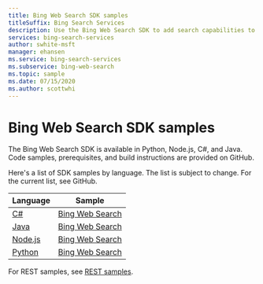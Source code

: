 ```yaml
---
title: Bing Web Search SDK samples
titleSuffix: Bing Search Services
description: Use the Bing Web Search SDK to add search capabilities to your Python, Node.js, C#, or Java application.
services: bing-search-services
author: swhite-msft
manager: ehansen
ms.service: bing-search-services
ms.subservice: bing-web-search
ms.topic: sample
ms.date: 07/15/2020
ms.author: scottwhi
---
```


# Bing Web Search SDK samples

The Bing Web Search SDK is available in Python, Node.js, C#, and Java. Code samples, prerequisites, and build instructions are provided on GitHub. 

Here's a list of SDK samples by language. The list is subject to change. For the current list, see GitHub.

|Language|Sample
|-|-
|<a href="https://github.com/microsoft/bing-search-dotnet-samples/tree/main/rest" target="_blank">C#</a>|<a href="https://github.com/microsoft/bing-search-dotnet-samples/blob/main/rest/BingWebSearchV7.cs" target="_blank">Bing Web Search</a>
|<a href="https://github.com/Azure-Samples/cognitive-services-java-sdk-samples" target="_blank">Java</a>|<a href="https://github.com/microsoft/bing-search-java-samples/blob/main/rest/BingWebSearchV7.java" target="_blank">Bing Web Search</a>
|<a href="https://github.com/Azure-Samples/cognitive-services-node-sdk-samples" target="_blank">Node.js</a>|<a href="https://github.com/microsoft/bing-search-nodejs-samples/blob/main/rest/BingWebSearchV7.js" target="_blank">Bing Web Search</a>
|<a href="https://github.com/Azure-Samples/cognitive-services-python-sdk-samples" target="_blank">Python</a>|<a href="https://github.com/microsoft/bing-search-python-samples/blob/main/rest/BingWebSearchV7.py" target="_blank">Bing Web Search</a>


For REST samples, see [REST samples](rest-samples.md).